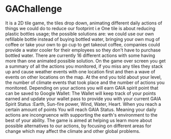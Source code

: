# GAChallenge

It is a 2D tile game, the tiles drop down, animating different daily actions of things we could  do to reduce our footprint i.e One tile is about reducing plastic bottles usage;  the possible solutions are:  we could use our own refillable bottle instead of buying bottled water, bringing your own mug of coffee or take your own to go cup to get takeout coffee, companies could provide a water cooler for their employees so they don't have to purchase bottled water.
There are currently 16 different actions with some having more than one animated possible solution. 
On the game over screen you get a summary of all the actions you monitored, if you miss any tiles they stack up and cause weather events with one location first and then a wave of events on other locations on the map. At the end you told about your level, the number of climate events that took place and the number of actions you monitored. Depending on your actions you will earn GAIA spirit point that can be saved to Google Wallet:  The Wallet will keep track of your points earned and update your wallet pass to provide you with your current GAIA Spirit Status :Earth, Sun-fire power, Wind, Water, Heart. When you reach a certain amount of points You will reach GAIA Status. Meaning your daily actions are incongruence with supporting the earth's environment to the best of your ability. The game is aimed at helping us learn more about possible alternatives to our actions, by focusing on different areas for change which may affect the climate and other global problems.
